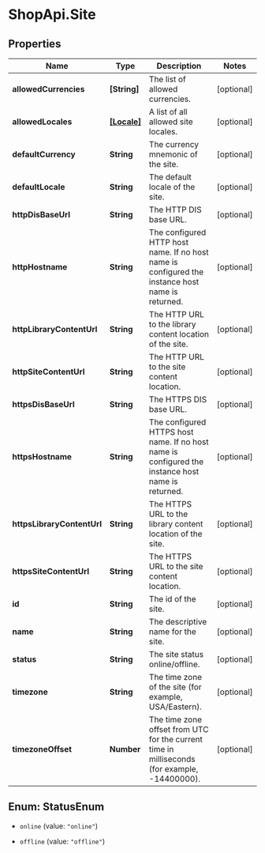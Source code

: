 # ShopApi.Site

## Properties

Name | Type | Description | Notes
------------ | ------------- | ------------- | -------------
**allowedCurrencies** | **[String]** | The list of allowed currencies. | [optional] 
**allowedLocales** | [**[Locale]**](Locale.md) | A list of all allowed site locales. | [optional] 
**defaultCurrency** | **String** | The currency mnemonic of the site. | [optional] 
**defaultLocale** | **String** | The default locale of the site. | [optional] 
**httpDisBaseUrl** | **String** | The HTTP DIS base URL. | [optional] 
**httpHostname** | **String** | The configured HTTP host name. If no host name is configured the instance host name is returned. | [optional] 
**httpLibraryContentUrl** | **String** | The HTTP URL to the library content location of the site. | [optional] 
**httpSiteContentUrl** | **String** | The HTTP URL to the site content location. | [optional] 
**httpsDisBaseUrl** | **String** | The HTTPS DIS base URL. | [optional] 
**httpsHostname** | **String** | The configured HTTPS host name. If no host name is configured the instance host name is returned. | [optional] 
**httpsLibraryContentUrl** | **String** | The HTTPS URL to the library content location of the site. | [optional] 
**httpsSiteContentUrl** | **String** | The HTTPS URL to the site content location. | [optional] 
**id** | **String** | The id of the site. | [optional] 
**name** | **String** | The descriptive name for the site. | [optional] 
**status** | **String** | The site status online/offline. | [optional] 
**timezone** | **String** | The time zone of the site (for example, USA/Eastern). | [optional] 
**timezoneOffset** | **Number** | The time zone offset from UTC for the current time in milliseconds (for example, -14400000). | [optional] 



## Enum: StatusEnum


* `online` (value: `"online"`)

* `offline` (value: `"offline"`)




